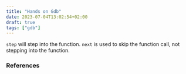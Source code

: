 ```yaml
---
title: "Hands on Gdb"
date: 2023-07-04T13:02:54+02:00
draft: true
tags: ["gdb"]
---
```


`step` will step into the function.
`next` is used to skip the function call, not stepping into the function.

### References